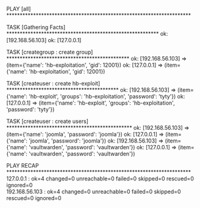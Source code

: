 
PLAY [all] *********************************************************************

TASK [Gathering Facts] *********************************************************
ok: [192.168.56.103]
ok: [127.0.0.1]

TASK [creategroup : create group] **********************************************
ok: [192.168.56.103] => (item={'name': 'hb-exploitation', 'gid': 12001})
ok: [127.0.0.1] => (item={'name': 'hb-exploitation', 'gid': 12001})

TASK [createuser : create hb-exploit] ******************************************
ok: [192.168.56.103] => (item={'name': 'hb-exploit', 'groups': 'hb-exploitation', 'password': 'tyty'})
ok: [127.0.0.1] => (item={'name': 'hb-exploit', 'groups': 'hb-exploitation', 'password': 'tyty'})

TASK [createuser : create users] ***********************************************
ok: [192.168.56.103] => (item={'name': 'joomla', 'password': 'joomla'})
ok: [127.0.0.1] => (item={'name': 'joomla', 'password': 'joomla'})
ok: [192.168.56.103] => (item={'name': 'vaultwarden', 'password': 'vaultwarden'})
ok: [127.0.0.1] => (item={'name': 'vaultwarden', 'password': 'vaultwarden'})

PLAY RECAP *********************************************************************
127.0.0.1                  : ok=4    changed=0    unreachable=0    failed=0    skipped=0    rescued=0    ignored=0   
192.168.56.103             : ok=4    changed=0    unreachable=0    failed=0    skipped=0    rescued=0    ignored=0   

